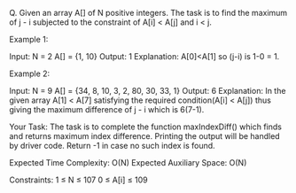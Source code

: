 Q. Given an array A[] of N positive integers. The task is to find the maximum of j - i subjected to the constraint of A[i] < A[j] and i < j.

Example 1:

Input:
N = 2
A[] = {1, 10}
Output:
1
Explanation:
A[0]<A[1] so (j-i) is 1-0 = 1.

Example 2:

Input:
N = 9
A[] = {34, 8, 10, 3, 2, 80, 30, 33, 1}
Output:
6
Explanation:
In the given array A[1] < A[7]
satisfying the required
condition(A[i] < A[j]) thus giving
the maximum difference of j - i
which is 6(7-1).

Your Task:
The task is to complete the function maxIndexDiff() which finds and returns maximum index difference. Printing the output will be handled by driver code. Return -1 in case no such index is found.

Expected Time Complexity: O(N)
Expected Auxiliary Space: O(N)

Constraints:
1 ≤ N ≤ 107
0 ≤ A[i] ≤ 109
